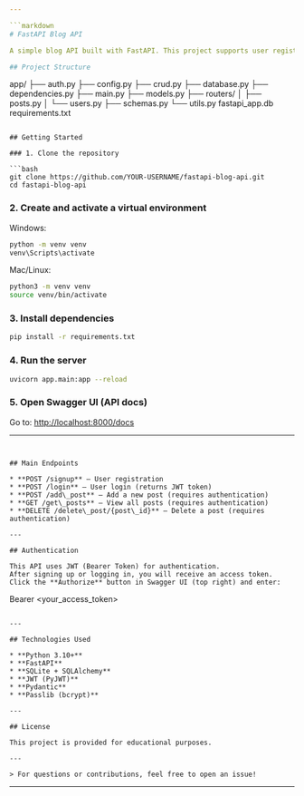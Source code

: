 ```yaml
---

```markdown
# FastAPI Blog API

A simple blog API built with FastAPI. This project supports user registration, login (with JWT authentication), adding posts, viewing posts, and deleting posts. The database used is SQLite (out-of-the-box, no setup required).

## Project Structure

```

app/
├── auth.py
├── config.py
├── crud.py
├── database.py
├── dependencies.py
├── main.py
├── models.py
├── routers/
│    ├── posts.py
│    └── users.py
├── schemas.py
└── utils.py
fastapi\_app.db
requirements.txt

````

## Getting Started

### 1. Clone the repository

```bash
git clone https://github.com/YOUR-USERNAME/fastapi-blog-api.git
cd fastapi-blog-api
````

### 2. Create and activate a virtual environment

Windows:

```bash
python -m venv venv
venv\Scripts\activate
```

Mac/Linux:

```bash
python3 -m venv venv
source venv/bin/activate
```

### 3. Install dependencies

```bash
pip install -r requirements.txt
```

### 4. Run the server

```bash
uvicorn app.main:app --reload
```

### 5. Open Swagger UI (API docs)

Go to: [http://localhost:8000/docs](http://localhost:8000/docs)

---
```


## Main Endpoints

* **POST /signup** — User registration
* **POST /login** — User login (returns JWT token)
* **POST /add\_post** — Add a new post (requires authentication)
* **GET /get\_posts** — View all posts (requires authentication)
* **DELETE /delete\_post/{post\_id}** — Delete a post (requires authentication)

---

## Authentication

This API uses JWT (Bearer Token) for authentication.
After signing up or logging in, you will receive an access token.
Click the **Authorize** button in Swagger UI (top right) and enter:

```
Bearer <your_access_token>
```

---

## Technologies Used

* **Python 3.10+**
* **FastAPI**
* **SQLite + SQLAlchemy**
* **JWT (PyJWT)**
* **Pydantic**
* **Passlib (bcrypt)**

---

## License

This project is provided for educational purposes.

---

> For questions or contributions, feel free to open an issue!

```

---


